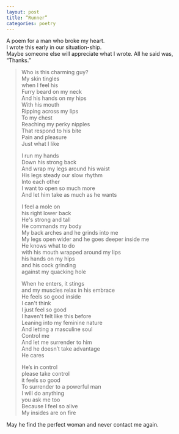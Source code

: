 ```yaml
---
layout: post
title: “Runner”
categories: poetry
---
```

A poem for a man who broke my heart.  
I wrote this early in our situation-ship.  
Maybe someone else will appreciate what I wrote. All he said was, “Thanks.”  

> Who is this charming guy?  
> My skin tingles  
> when I feel his  
> Furry beard on my neck  
> And his hands on my hips  
> With his mouth  
> Ripping across my lips  
> To my chest  
> Reaching my perky nipples  
> That respond to his bite  
> Pain and pleasure  
> Just what I like  
>  
> I run my hands  
> Down his strong back  
> And wrap my legs around his waist  
> His legs steady our slow rhythm  
> Into each other  
> I want to open so much more  
> And let him take as much as he wants  
> 
> I feel a mole on  
> his right lower back  
> He's strong and tall  
> He commands my body  
> My back arches and he grinds into me  
> My legs open wider and he goes deeper inside me  
> He knows what to do  
> with his mouth wrapped around my lips  
> his hands on my hips  
> and his cock grinding  
> against my quacking hole  
> 
> When he enters, it stings  
> and my muscles relax in his embrace  
> He feels so good inside  
> I can't think  
> I just feel so good  
> I haven't felt like this before  
> Leaning into my feminine nature  
> And letting a masculine soul  
> Control me  
> And let me surrender to him  
> And he doesn’t take advantage  
> He cares  
>  
> He’s in control  
> please take control  
> it feels so good  
> To surrender to a powerful man  
> I will do anything  
> you ask me too  
> Because I feel so alive  
> My insides are on fire  
> 
May he find the perfect woman and never contact me again.  
